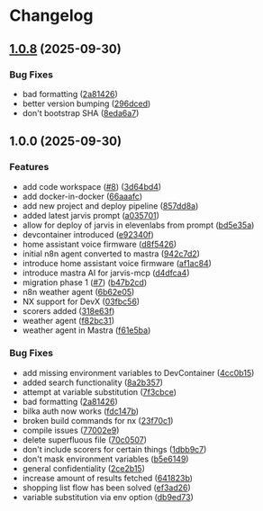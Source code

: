 # Changelog

## [1.0.8](https://github.com/ffMathy/hey-jarvis/compare/hey-jarvis-v1.0.7...hey-jarvis-v1.0.8) (2025-09-30)


### Bug Fixes

* bad formatting ([2a81426](https://github.com/ffMathy/hey-jarvis/commit/2a814264aacfd6e437e33047fec46b6c521dcc11))
* better version bumping ([296dced](https://github.com/ffMathy/hey-jarvis/commit/296dceda7add657fe42f73e3b8e091c2ba0399b9))
* don't bootstrap SHA ([8eda6a7](https://github.com/ffMathy/hey-jarvis/commit/8eda6a72b067fb87874d0c564d01abc0500fa9e3))

## 1.0.0 (2025-09-30)


### Features

* add code workspace ([#8](https://github.com/ffMathy/hey-jarvis/issues/8)) ([3d64bd4](https://github.com/ffMathy/hey-jarvis/commit/3d64bd4e77a814441497b69c571e1965d347ebf0))
* add docker-in-docker ([66aaafc](https://github.com/ffMathy/hey-jarvis/commit/66aaafc6cdd5d5fbf7d593131117c14816036898))
* add new project and deploy pipeline ([857dd8a](https://github.com/ffMathy/hey-jarvis/commit/857dd8a7290100f31984d7a94fd822f85f2a1987))
* added latest jarvis prompt ([a035701](https://github.com/ffMathy/hey-jarvis/commit/a035701fee0448ee492c275b01de2a554f7ff43e))
* allow for deploy of jarvis in elevenlabs from prompt ([bd5e35a](https://github.com/ffMathy/hey-jarvis/commit/bd5e35aabee9157326cb351996bf29816cce8962))
* devcontainer introduced ([e92340f](https://github.com/ffMathy/hey-jarvis/commit/e92340fa489abe4f38649639e01b8deba41c74cc))
* home assistant voice firmware ([d8f5426](https://github.com/ffMathy/hey-jarvis/commit/d8f54267dc497d6afd38bc8fbffe357f44d12520))
* initial n8n agent converted to mastra ([942c7d2](https://github.com/ffMathy/hey-jarvis/commit/942c7d23a7d6118c960fcbf5f343d1ffc9fa5de2))
* introduce home assistant voice firmware ([af1ac84](https://github.com/ffMathy/hey-jarvis/commit/af1ac8451c9b23f25c0eac6433e99924442e1024))
* introduce mastra AI for jarvis-mcp ([d4dfca4](https://github.com/ffMathy/hey-jarvis/commit/d4dfca46d82ef3296273121b40930e8795354f46))
* migration phase 1 ([#7](https://github.com/ffMathy/hey-jarvis/issues/7)) ([b47b2cd](https://github.com/ffMathy/hey-jarvis/commit/b47b2cd9a248a426c4c1ab7bbd6932444ba0f4db))
* n8n weather agent ([6b62e05](https://github.com/ffMathy/hey-jarvis/commit/6b62e05734179923efba6fbccfa21a9c395652f0))
* NX support for DevX ([03fbc56](https://github.com/ffMathy/hey-jarvis/commit/03fbc56575fc5ddc3b8b41cefcc15feb5ab1fb39))
* scorers added ([318e63f](https://github.com/ffMathy/hey-jarvis/commit/318e63f36ac422f99d7c456e632f72cc7dc2bd12))
* weather agent ([f82bc31](https://github.com/ffMathy/hey-jarvis/commit/f82bc31807a33dbd03a18babbe9bd56e25e9762a))
* weather agent in Mastra ([f61e5ba](https://github.com/ffMathy/hey-jarvis/commit/f61e5baa2b023084fc1d61ae59b683099c5ed928))


### Bug Fixes

* add missing environment variables to DevContainer ([4cc0b15](https://github.com/ffMathy/hey-jarvis/commit/4cc0b152e4f5fe5807548180fdb746ea1d90add7))
* added search functionality ([8a2b357](https://github.com/ffMathy/hey-jarvis/commit/8a2b3576ff9ccba7c02551f432bd8997e3943a7d))
* attempt at variable substitution ([7f3cbce](https://github.com/ffMathy/hey-jarvis/commit/7f3cbcebec69a3a322e2d1edf655e3252dd95b64))
* bad formatting ([2a81426](https://github.com/ffMathy/hey-jarvis/commit/2a814264aacfd6e437e33047fec46b6c521dcc11))
* bilka auth now works ([fdc147b](https://github.com/ffMathy/hey-jarvis/commit/fdc147bdb2a4b22f1e5e316fef1c66d9a74413f0))
* broken build commands for nx ([23f70c1](https://github.com/ffMathy/hey-jarvis/commit/23f70c1dc7b395f8c030f0c5d00da64afa877c7c))
* compile issues ([77002e9](https://github.com/ffMathy/hey-jarvis/commit/77002e9fff50427ff43d16ecc2fb3bb72ac3c766))
* delete superfluous file ([70c0507](https://github.com/ffMathy/hey-jarvis/commit/70c0507b29a73057879983a12e72c066c2def1c5))
* don't include scorers for certain things ([1dbb9c7](https://github.com/ffMathy/hey-jarvis/commit/1dbb9c7b6f6dd38e02e5b43233ba04cb1848cfa3))
* don't mask environment variables ([b5e6149](https://github.com/ffMathy/hey-jarvis/commit/b5e61494745cd4a5d8915b8afa3658492444d018))
* general confidentiality ([2ce2b15](https://github.com/ffMathy/hey-jarvis/commit/2ce2b154d33e805a88f976f815152b8f79582ccd))
* increase amount of results fetched ([641823b](https://github.com/ffMathy/hey-jarvis/commit/641823b0801f79dc8f674a8581f7634a14d666a9))
* shopping list flow has been solved ([ef3ad26](https://github.com/ffMathy/hey-jarvis/commit/ef3ad2649f5f045294382e9460bf7a305c858eef))
* variable substitution via env option ([db9ed73](https://github.com/ffMathy/hey-jarvis/commit/db9ed734ce8289056b717df63a4fd33523595b5b))
